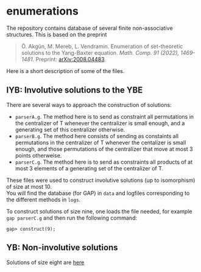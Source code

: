 # enumerations 

The repository contains database of several finite non-associative structures. This is based on the preprint 

> Ö. Akgün, M. Mereb, L. Vendramin. Enumeration of set-theoretic solutions to the Yang-Baxter equation. _Math. Comp. 91 (2022), 1469-1481_. Preprint: [arXiv:2008.04483](https://arxiv.org/abs/2008.04483).

Here is a short description of some of the files. 

## IYB: Involutive solutions to the YBE 

There are several ways to approach the construction of solutions:
* `parserA.g`. The method here is to send as constraint all permutations in the centralizer of T whenever the centralizer is small enough, and a generating set of this centralizer otherwise. 
* `parserB.g`. The method here consists of sending as constaints all permutations in the centralizer of T whenever the centalizer is small enough, and those permutations of the centralizer that move at most 3 points otherweise.       
* `parserC.g`. The method here is to send as constraints all products of at most 3 elements of a generating set of the centralizer of T. 

These files were used to construct involutive solutions (up to isomorphism) of size at most 10.  
You will find the database (for GAP) in `data` and logfiles corresponding to the different methods in `logs`. 

To construct solutions of size nine, one loads the file needed, for example `gap parserC.g` and then run the following command:

`gap> construct(9);`

## YB: Non-involutive solutions

Solutions of size eight are [here](https://vub-my.sharepoint.com/:u:/g/personal/leandro_vendramin_vub_be/ESfStwqaoURGpQvbRSjrb2EBv5OErY-5dI6H3ILX62nVHQ?e=mD0y3a)
